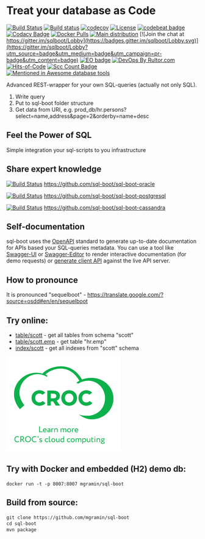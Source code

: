 # Treat your database as Code

[![Build Status](https://travis-ci.org/crocinc/sql-boot.svg?branch=master)](https://travis-ci.org/crocinc/sql-boot)
[![Build status](https://ci.appveyor.com/api/projects/status/jrpy23nvd03hcocb?svg=true)](https://ci.appveyor.com/project/mgramin/sql-boot)
[![codecov](https://codecov.io/gh/CrocInc/sql-boot/branch/master/graph/badge.svg)](https://codecov.io/gh/CrocInc/sql-boot)
[![License](https://img.shields.io/badge/License-BSD%203--Clause-blue.svg)](https://github.com/sql-boot/sql-boot/blob/master/LICENSE)
[![codebeat badge](https://codebeat.co/badges/da168874-4940-41f4-a6e2-ae1ddc0f3873)](https://codebeat.co/projects/github-com-mgramin-sql-boot-master)
[![Codacy Badge](https://api.codacy.com/project/badge/Grade/dff14223d4e94de58f2b6a3ac1c24036)](https://www.codacy.com/manual/mgramin/sql-boot?utm_source=github.com&amp;utm_medium=referral&amp;utm_content=CrocInc/sql-boot&amp;utm_campaign=Badge_Grade)
[![Docker Pulls](https://img.shields.io/docker/pulls/mgramin/sql-boot.svg)](https://hub.docker.com/r/mgramin/sql-boot/)
[![Main distribution](https://img.shields.io/badge/zip-download-brightgreen.svg)](https://github.com/sql-boot/sql-boot/releases/latest)
[![Join the chat at https://gitter.im/sqlboot/Lobby](https://badges.gitter.im/sqlboot/Lobby.svg)](https://gitter.im/sqlboot/Lobby?utm_source=badge&utm_medium=badge&utm_campaign=pr-badge&utm_content=badge)
[![EO badge](https://www.elegantobjects.org/badge.svg)](https://www.elegantobjects.org/)
[![DevOps By Rultor.com](http://www.rultor.com/b/CrocInc/sql-boot)](http://www.rultor.com/p/CrocInc/sql-boot)
[![Hits-of-Code](https://hitsofcode.com/github/CrocInc/sql-boot)](https://hitsofcode.com/view/github/CrocInc/sql-boot)
[![Scc Count Badge](https://sloc.xyz/github/CrocInc/sql-boot/)](https://github.com/CrocInc/sql-boot/)
[![Mentioned in Awesome database tools](https://awesome.re/mentioned-badge-flat.svg)](https://github.com/mgramin/awesome-db-tools)


Advanced REST-wrapper for your own SQL-queries (actually not only SQL).

1. Write query
2. Put to sql-boot folder structure
3. Get data from URI, e.g. prod_db/hr.persons?select=name,address&page=2&orderby=name+desc

Feel the Power of SQL
---------------------------------------------------------
Simple integration your sql-scripts to you infrastructure


Share expert knowledge
----------------------
[![Build Status](https://travis-ci.org/sql-boot/sql-boot-oracle.svg?branch=master)](https://travis-ci.org/sql-boot/sql-boot-oracle)
https://github.com/sql-boot/sql-boot-oracle

[![Build Status](https://travis-ci.org/sql-boot/sql-boot-postgresql.svg?branch=master)](https://travis-ci.org/sql-boot/sql-boot-postgresql)
https://github.com/sql-boot/sql-boot-postgresql

[![Build Status](https://travis-ci.org/sql-boot/sql-boot-cassandra.svg?branch=master)](https://travis-ci.org/sql-boot/sql-boot-cassandra)
https://github.com/sql-boot/sql-boot-cassandra


Self-documentation
------------------
sql-boot uses the [OpenAPI](https://github.com/OAI/OpenAPI-Specification) standard to generate up-to-date documentation for APIs based your SQL-queries metadata.
You can use a tool like [Swagger-UI](https://github.com/swagger-api/swagger-ui) or [Swagger-Editor](https://github.com/swagger-api/swagger-editor) to render interactive documentation (for demo requests) or [generate client API](https://github.com/swagger-api/swagger-codegen) against the live API server.

How to pronounce
----------------
It is pronounced "sequelboot" - https://translate.google.com/?source=osdd#en/en/sequelboot


Try online:
-----------------------
- [table/scott](http://217.73.63.31:8007/api/oracle/headers/table/scott) - get all tables from schema "scott"
- [table/scott.emp](http://217.73.63.31:8007/api/oracle/headers/table/scott.emp) - get table "hr.emp"
- [index/scott](http://217.73.63.31:8007/api/oracle/headers/index/scott) - get all indexes from "scott" schema


![Image of Yaktocat](src/main/resources/croc_cloud.png)


Try with Docker and embedded (H2) demo db:
------------------------------------------
```
docker run -t -p 8007:8007 mgramin/sql-boot
```


Build from source:
------------------
```
git clone https://github.com/mgramin/sql-boot
cd sql-boot
mvn package
```
